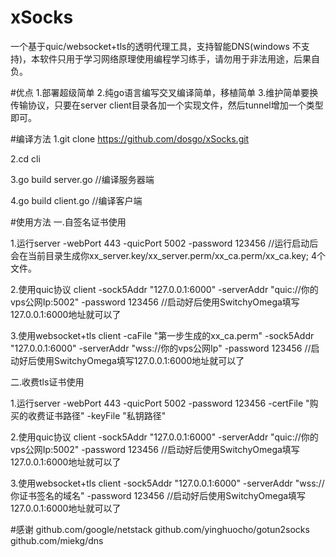 ﻿# xSocks


一个基于quic/websocket+tls的透明代理工具，支持智能DNS(windows 不支持)，本软件只用于学习网络原理使用编程学习练手，请勿用于非法用途，后果自负。


#优点
 1.部署超级简单
 2.纯go语言编写交叉编译简单，移植简单
 3.维护简单要换传输协议，只要在server client目录各加一个实现文件，然后tunnel增加一个类型即可。



#编译方法
1.git clone https://github.com/dosgo/xSocks.git

2.cd cli

3.go build server.go  //编译服务器端

4.go build client.go  //编译客户端


#使用方法
一.自签名证书使用

  1.运行server -webPort 443 -quicPort 5002  -password  123456  //运行启动后会在当前目录生成你xx_server.key/xx_server.perm/xx_ca.perm/xx_ca.key; 4个文件。
  
  2.使用quic协议 client  -sock5Addr "127.0.0.1:6000"  -serverAddr "quic://你的vps公网Ip:5002" -password 123456   //启动好后使用SwitchyOmega填写127.0.0.1:6000地址就可以了
  
  3.使用websocket+tls client -caFile "第一步生成的xx_ca.perm" -sock5Addr "127.0.0.1:6000"  -serverAddr "wss://你的vps公网Ip" -password 123456  //启动好后使用SwitchyOmega填写127.0.0.1:6000地址就可以了
  
 
二.收费tls证书使用
   
  1.运行server -webPort 443 -quicPort 5002  -password  123456 -certFile "购买的收费证书路径"  -keyFile "私钥路径" 
  
  2.使用quic协议 client -sock5Addr "127.0.0.1:6000"  -serverAddr "quic://你的vps公网Ip:5002" -password 123456   //启动好后使用SwitchyOmega填写127.0.0.1:6000地址就可以了
  
  3.使用websocket+tls client   -sock5Addr "127.0.0.1:6000"  -serverAddr "wss://你证书签名的域名" -password 123456  //启动好后使用SwitchyOmega填写127.0.0.1:6000地址就可以了
  

#感谢
  github.com/google/netstack
  github.com/yinghuocho/gotun2socks
  github.com/miekg/dns

